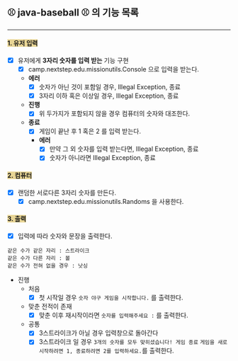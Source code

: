 ## ⚾ java-baseball ⚾ 의 기능 목록

---

#### <span style="background-color:#E8D595">1. 유저 입력

- [x] 유저에게 **3자리 숫자를 입력 받는** 기능 구현 
    - [x] camp.nextstep.edu.missionutils.Console 으로 입력을 받는다.
    - **에러**
      - [x] 숫자가 아닌 것이 포함일 경우, Illegal Exception, 종료
      - [x] 3자리 이하 혹은 이상일 경우, Illegal Exception, 종료
    - **진행**
      - [x] 위 두가지가 포함되지 않을 경우 컴퓨터의 숫자와 대조한다.
    - **종료**
      - [x] 게임이 끝난 후 1 혹은 2 를 입력 받는다.
      - **에러**
        - [x] 만약 그 외 숫자를 입력 받는다면, Illegal Exception, 종료
        - [x] 숫자가 아니라면 Illegal Exception, 종료

#### <span style="background-color:#E8D595">2. 컴퓨터
  - [x] 랜덤한 서로다른 3자리 숫자를 만든다. 
    - [x] camp.nextstep.edu.missionutils.Randoms 을 사용한다.

#### <span style="background-color:#E8D595">3. 출력
  - [x] 입력에 따라 숫자와 문장을 출력한다.
  ````
  같은 수가 같은 자리 : 스트라이크
  같은 수가 다른 자리 : 볼
  같은 수가 전혀 없을 경우 : 낫싱
  ````
   - 진행
     - 처음
       - [x] 첫 시작일 경우 `숫자 야구 게임을 시작합니다.` 를 출력한다.
     - 맞춘 전적이 존재
       - [x] 맞춘 이후 재시작이라면 `숫자를 입력해주세요 :` 를 출력한다.
     
     - 공통
       - [x] 3스트라이크가 아닐 경우 입력창으로 돌아간다
       - [x] 3스트라이크 일 경우 `3개의 숫자를 모두 맞히셨습니다! 게임 종료`
                    `게임을 새로 시작하려면 1, 종료하려면 2를 입력하세요.`를 출력한다.
